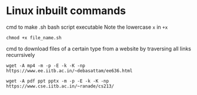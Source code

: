 # Linux inbuilt commands

cmd to make .sh bash script executable
Note the lowercase `x` in `+x` 

`chmod +x file_name.sh`

cmd to download files of a certain type from a website by traversing all links recurrsively

`wget -A mp4 -m -p -E -k -K -np https://www.ee.iitb.ac.in/~debasattam/ee636.html`

`wget -A pdf ppt pptx -m -p -E -k -K -np https://www.cse.iitb.ac.in/~ranade/cs213/`

